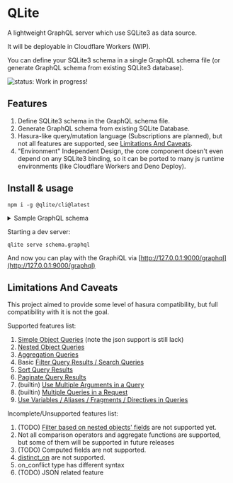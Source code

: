 # QLite

A lightweight GraphQL server which use SQLite3 as data source.

It will be deployable in Cloudflare Workers (WIP).

You can define your SQLite3 schema in a single GraphQL schema file (or generate GraphQL schema from existing SQLite3 database).

![**status: Work in progress!**](https://svg.hertz.services/text?content=Status:+Working+in+progress!&fontFamily=monospace&percent=0.9&color=red)

## Features

1. Define SQLite3 schema in the GraphQL schema file.
2. Generate GraphQL schema from existing SQLite Database.
3. Hasura-like query/mutation language (Subscriptions are planned), but not all features are supported, see [Limitations And Caveats](#limitions-and-caveats).
4. "Environment" Independent Design, the core component doesn't even depend on any SQLite3 binding, so it can be ported to many js runtime environments (like Cloudflare Workers and Deno Deploy).

## Install & usage

```shell
npm i -g @qlite/cli@latest
```

<details><summary>Sample GraphQL schema</summary>

```graphql
# define entity, we will generate Query for you
type books @entity {
  id: Int! @column(primary_key: true, alias_rowid: true)
  title: String! @column
  url: String @column
  created_at: String! @column(default: "STRFTIME('%Y-%m-%d %H:%M:%f', 'NOW')")
}

# example for many-to-many relations
type book_author_maps @entity(without_rowid: true) {
  book_id: Int! @column(primary_key: true)
  author_id: Int! @column(primary_key: true)
}

type authors @entity {
  id: Int! @column(primary_key: true, alias_rowid: true)
  name: String! @column
  created_at: String! @column(default: "STRFTIME('%Y-%m-%d %H:%M:%f', 'NOW')")
}

# define relation though type level directive (because it may contain non-trivial parameters)
extend type books
  @relation(
    name: "authors"
    target: "book_author_maps"
    defintions: { from: "id", to: "book_id" }
  )

extend type book_author_maps
  @relation(
    type: object
    name: "author"
    target: "authors"
    defintions: { from: "author_id", to: "id" }
  )
extend type book_author_maps
  @relation(
    type: object
    name: "book"
    target: "books"
    defintions: { from: "book_id", to: "id" }
  )

# You can also define foreign key constraints
extend type book_author_maps
  @foreign_key(from: "book_id", table: "books", to: "id")
extend type book_author_maps
  @foreign_key(from: "author_id", table: "authors", to: "id")

extend type authors
  @relation(
    name: "books"
    target: "book_author_maps"
    defintions: { from: "id", to: "author_id" }
  )
```

</details>

Starting a dev server:

```shell
qlite serve schema.graphql
```

And now you can play with the Graph*i*QL via [http://127.0.0.1:9000/graphql](http://127.0.0.1:9000/graphql)

## Limitations And Caveats

This project aimed to provide some level of hasura compatibility, but full compatibility with it is not the goal.

Supported features list:
1. [Simple Object Queries](https://hasura.io/docs/latest/queries/postgres/simple-object-queries/) (note the json support is still lack)
2. [Nested Object Queries](https://hasura.io/docs/latest/queries/postgres/nested-object-queries/)
3. [Aggregation Queries](https://hasura.io/docs/latest/queries/postgres/aggregation-queries/)
4. Basic [Filter Query Results / Search Queries](https://hasura.io/docs/latest/queries/postgres/query-filters/)
5. [Sort Query Results](https://hasura.io/docs/latest/queries/postgres/sorting/)
6. [Paginate Query Results](https://hasura.io/docs/latest/queries/postgres/pagination/)
7. (builtin) [Use Multiple Arguments in a Query](https://hasura.io/docs/latest/queries/postgres/multiple-arguments/)
8. (builtin) [Multiple Queries in a Request](https://hasura.io/docs/latest/queries/postgres/multiple-queries/)
9. [Use Variables / Aliases / Fragments / Directives in Queries](https://hasura.io/docs/latest/queries/postgres/variables-aliases-fragments-directives/)

Incomplete/Unsupported features list: 
1. (TODO) [Filter based on nested objects' fields](https://hasura.io/docs/latest/queries/postgres/query-filters/#filter-based-on-nested-objects-fields) are not supported yet.
2. Not all comparison operators and aggregate functions are supported, but some of them will be supported in future releases
3. (TODO) Computed fields are not supported.
4. [distinct_on](https://hasura.io/docs/latest/queries/postgres/distinct-queries/#the-distinct_on-argument) are not supported.
5. on_conflict type has different syntax
6. (TODO) JSON related feature